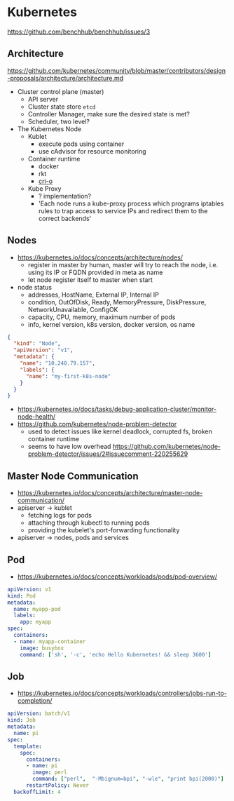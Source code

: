 # Kubernetes

https://github.com/benchhub/benchhub/issues/3

## Architecture

https://github.com/kubernetes/community/blob/master/contributors/design-proposals/architecture/architecture.md

- Cluster control plane (master)
  - API server
  - Cluster state store `etcd`
  - Controller Manager, make sure the desired state is met?
  - Scheduler, two level?
- The Kubernetes Node
  - Kublet
    - execute pods using container
    - use cAdvisor for resource monitoring
  - Container runtime
    - docker
    - rkt
    - [cri-o](https://github.com/kubernetes-incubator/cri-o)
  - Kube Proxy
    - ? implementation?
    - 'Each node runs a kube-proxy process which programs iptables rules to trap access to service IPs and redirect them to the correct backends'

## Nodes

- https://kubernetes.io/docs/concepts/architecture/nodes/
  - register in master by human, master will try to reach the node, i.e. using its IP or FQDN provided in meta as name
  - let node register itself to master when start
- node status
  - addresses, HostName, External IP, Internal IP
  - condition, OutOfDisk, Ready, MemoryPressure, DiskPressure, NetworkUnavailable, ConfigOK
  - capacity, CPU, memory, maximum number of pods
  - info, kernel version, k8s version, docker version, os name

````json
{
  "kind": "Node",
  "apiVersion": "v1",
  "metadata": {
    "name": "10.240.79.157",
    "labels": {
      "name": "my-first-k8s-node"
    }
  }
}
````

- https://kubernetes.io/docs/tasks/debug-application-cluster/monitor-node-health/
- https://github.com/kubernetes/node-problem-detector
  - used to detect issues like kernel deadlock, corrupted fs, broken container runtime
  - seems to have low overhead https://github.com/kubernetes/node-problem-detector/issues/2#issuecomment-220255629

## Master Node Communication

- https://kubernetes.io/docs/concepts/architecture/master-node-communication/
- apiserver -> kublet
  - fetching logs for pods
  - attaching through kubectl to running pods
  - providing the kubelet's port-forwarding functionality
- apiserver -> nodes, pods and services

## Pod

- https://kubernetes.io/docs/concepts/workloads/pods/pod-overview/

````yaml
apiVersion: v1
kind: Pod
metadata:
  name: myapp-pod
  labels:
    app: myapp
spec:
  containers:
  - name: myapp-container
    image: busybox
    command: ['sh', '-c', 'echo Hello Kubernetes! && sleep 3600']
````

## Job

- https://kubernetes.io/docs/concepts/workloads/controllers/jobs-run-to-completion/

````yaml
apiVersion: batch/v1
kind: Job
metadata:
  name: pi
spec:
  template:
    spec:
      containers:
      - name: pi
        image: perl
        command: ["perl",  "-Mbignum=bpi", "-wle", "print bpi(2000)"]
      restartPolicy: Never
  backoffLimit: 4
````
